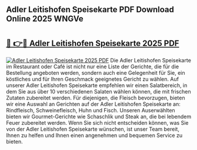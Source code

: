 ## Adler Leitishofen Speisekarte PDF Download Online 2025 WNGVe

# <h2><a href="http://gcbxol.nevu.top/?p=Adler+Leitishofen+Speisekarte">🔗 👉🔴 Adler Leitishofen Speisekarte 2025 PDF</a></h2>

[![Adler Leitishofen Speisekarte 2025 PDF](https://i.imgur.com/dBaPXMq.png)](http://gcbxol.nevu.top/?p=Adler+Leitishofen+Speisekarte)
Die Adler Leitishofen Speisekarte im Restaurant oder Café ist nicht nur eine Liste der Gerichte, die für die Bestellung angeboten werden, sondern auch eine Gelegenheit für Sie, ein köstliches und für Ihren Geschmack geeignetes Gericht zu wählen. Auf unserer Adler Leitishofen Speisekarte empfehlen wir einen Salatbereich, in dem Sie aus über 10 verschiedenen Salaten wählen können, die mit frischen Zutaten zubereitet werden. Für diejenigen, die Fleisch bevorzugen, bieten wir eine Auswahl an Gerichten auf der Adler Leitishofen Speisekarte an: Rindfleisch, Schweinefleisch, Huhn und Fisch. Unseren Auserwählten bieten wir Gourmet-Gerichte wie Schaschlik und Steak an, die bei lebendem Feuer zubereitet werden. Wenn Sie sich nicht entscheiden können, was Sie von der Adler Leitishofen Speisekarte wünschen, ist unser Team bereit, Ihnen zu helfen und Ihnen einen angenehmen und bequemen Service zu bieten.
